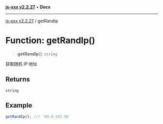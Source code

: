 [**js-xxx v2.2.27**](../README.md) • **Docs**

***

[js-xxx v2.2.27](../README.md) / getRandIp

# Function: getRandIp()

> **getRandIp**(): `string`

获取随机 IP 地址

## Returns

`string`

## Example

```ts
getRandIp(); /// '89.0.142.86'
```

